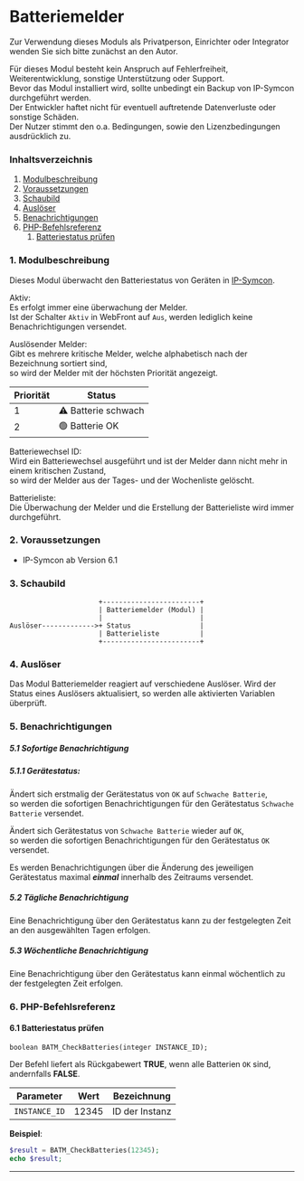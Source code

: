 # Batteriemelder

Zur Verwendung dieses Moduls als Privatperson, Einrichter oder Integrator wenden Sie sich bitte zunächst an den Autor.

Für dieses Modul besteht kein Anspruch auf Fehlerfreiheit, Weiterentwicklung, sonstige Unterstützung oder Support.  
Bevor das Modul installiert wird, sollte unbedingt ein Backup von IP-Symcon durchgeführt werden.  
Der Entwickler haftet nicht für eventuell auftretende Datenverluste oder sonstige Schäden.  
Der Nutzer stimmt den o.a. Bedingungen, sowie den Lizenzbedingungen ausdrücklich zu.


### Inhaltsverzeichnis

1. [Modulbeschreibung](#1-modulbeschreibung)
2. [Voraussetzungen](#2-voraussetzungen)
3. [Schaubild](#3-schaubild)
4. [Auslöser](#4-auslöser)
5. [Benachrichtigungen](#5-benachrichtigungen)
6. [PHP-Befehlsreferenz](#6-php-befehlsreferenz)
   1. [Batteriestatus prüfen](#61-batteriestatus-prüfen)

### 1. Modulbeschreibung

Dieses Modul überwacht den Batteriestatus von Geräten in [IP-Symcon](https://www.symcon.de).

Aktiv:  
Es erfolgt immer eine überwachung der Melder.  
Ist der Schalter `Aktiv` in WebFront auf `Aus`, werden lediglich keine Benachrichtigungen versendet.  

Auslösender Melder:  
Gibt es mehrere kritische Melder, welche alphabetisch nach der Bezeichnung sortiert sind,  
so wird der Melder mit der höchsten Priorität angezeigt.

| Priorität | Status                      |
|-----------|-----------------------------|
| 1         | ⚠️ Batterie schwach         |
| 2         | 🟢 Batterie OK              |

Batteriewechsel ID:  
Wird ein Batteriewechsel ausgeführt und ist der Melder dann nicht mehr in einem kritischen Zustand,  
so wird der Melder aus der Tages- und der Wochenliste gelöscht.

Batterieliste:  
Die Überwachung der Melder und die Erstellung der Batterieliste wird immer durchgeführt.

### 2. Voraussetzungen

- IP-Symcon ab Version 6.1

### 3. Schaubild

```
                      +------------------------+
                      | Batteriemelder (Modul) |
                      |                        |
Auslöser------------->+ Status                 |
                      | Batterieliste          |
                      +------------------------+
```

### 4. Auslöser

Das Modul Batteriemelder reagiert auf verschiedene Auslöser.
Wird der Status eines Auslösers aktualisiert, so werden alle aktivierten Variablen überprüft.

### 5. Benachrichtigungen

##### 5.1 Sofortige Benachrichtigung

##### 5.1.1 Gerätestatus:

Ändert sich erstmalig der Gerätestatus von `OK` auf `Schwache Batterie`,  
so werden die sofortigen Benachrichtigungen für den Gerätestatus `Schwache Batterie` versendet.

Ändert sich Gerätestatus von `Schwache Batterie` wieder auf `OK`,  
so werden die sofortigen Benachrichtigungen für den Gerätestatus `OK` versendet.

Es werden Benachrichtigungen über die Änderung des jeweiligen Gerätestatus maximal ***einmal*** innerhalb des Zeitraums versendet.

#####  5.2 Tägliche Benachrichtigung

Eine Benachrichtigung über den Gerätestatus kann zu der festgelegten Zeit an den ausgewählten Tagen erfolgen.

#####  5.3 Wöchentliche Benachrichtigung

Eine Benachrichtigung über den Gerätestatus kann einmal wöchentlich zu der festgelegten Zeit erfolgen.

### 6. PHP-Befehlsreferenz

#### 6.1 Batteriestatus prüfen

```text
boolean BATM_CheckBatteries(integer INSTANCE_ID);
```

Der Befehl liefert als Rückgabewert **TRUE**, wenn alle Batterien `OK` sind, andernfalls **FALSE**.

| Parameter     | Wert  | Bezeichnung    |
|---------------|-------|----------------|
| `INSTANCE_ID` | 12345 | ID der Instanz |

**Beispiel**:
```php
$result = BATM_CheckBatteries(12345);  
echo $result;
```

---